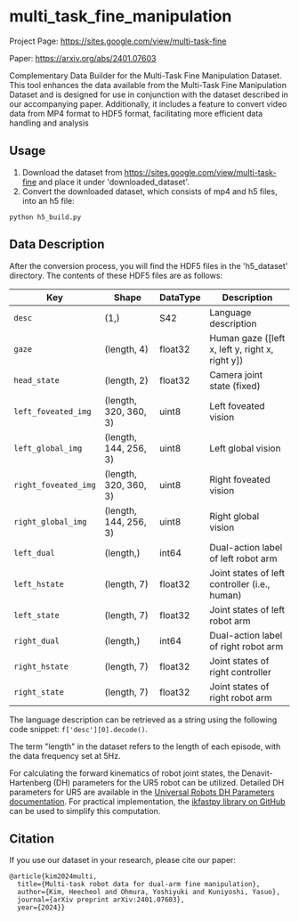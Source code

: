 # multi_task_fine_manipulation
Project Page: https://sites.google.com/view/multi-task-fine

Paper: https://arxiv.org/abs/2401.07603

Complementary Data Builder for the Multi-Task Fine Manipulation Dataset. This tool enhances the data available from the Multi-Task Fine Manipulation Dataset and is designed for use in conjunction with the dataset described in our accompanying paper. Additionally, it includes a feature to convert video data from MP4 format to HDF5 format, facilitating more efficient data handling and analysis

## Usage
1) Download the dataset from https://sites.google.com/view/multi-task-fine and place it under 'downloaded_dataset'.
2) Convert the downloaded dataset, which consists of mp4 and h5 files, into an h5 file:
 ```
python h5_build.py
```

## Data Description
After the conversion process, you will find the HDF5 files in the 'h5_dataset' directory. The contents of these HDF5 files are as follows:

| Key                | Shape              | DataType | Description                                             |
|--------------------|--------------------|----------|---------------------------------------------------------|
| `desc`             | (1,)               | S42      | Language description                                    |
| `gaze`             | (length, 4)        | float32  | Human gaze ([left x, left y, right x, right y])         |
| `head_state`       | (length, 2)        | float32  | Camera joint state (fixed)                              |
| `left_foveated_img`| (length, 320, 360, 3) | uint8 | Left foveated vision                                    |
| `left_global_img`  | (length, 144, 256, 3) | uint8 | Left global vision                                      |
| `right_foveated_img`| (length, 320, 360, 3) | uint8 | Right foveated vision                                   |
| `right_global_img` | (length, 144, 256, 3) | uint8 | Right global vision                                     |
| `left_dual`        | (length,)          | int64   | Dual-action label of left robot arm                     |
| `left_hstate`      | (length, 7)        | float32 | Joint states of left controller (i.e., human)           |
| `left_state`       | (length, 7)        | float32 | Joint states of left robot arm                          |
| `right_dual`       | (length,)          | int64   | Dual-action label of right robot arm                    |
| `right_hstate`     | (length, 7)        | float32 | Joint states of right controller                        |
| `right_state`      | (length, 7)        | float32 | Joint states of right robot arm                         |


The language description can be retrieved as a string using the following code snippet: 
```f['desc'][0].decode()```.

The term "length" in the dataset refers to the length of each episode, with the data frequency set at 5Hz.

For calculating the forward kinematics of robot joint states, the Denavit-Hartenberg (DH) parameters for the UR5 robot can be utilized. Detailed DH parameters for UR5 are available in the [Universal Robots DH Parameters documentation](https://www.universal-robots.com/articles/ur/application-installation/dh-parameters-for-calculations-of-kinematics-and-dynamics/). For practical implementation, the [ikfastpy library on GitHub](https://github.com/andyzeng/ikfastpy) can be used to simplify this computation.

## Citation

If you use our dataset in your research, please cite our paper:
```
@article{kim2024multi,
  title={Multi-task robot data for dual-arm fine manipulation},
  author={Kim, Heecheol and Ohmura, Yoshiyuki and Kuniyoshi, Yasuo},
  journal={arXiv preprint arXiv:2401.07603},
  year={2024}}
```
